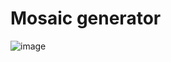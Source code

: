 # Mosaic generator

![image](https://cloud.githubusercontent.com/assets/1126497/18386457/963da6c6-7697-11e6-8837-02bb1182f2d2.png)
